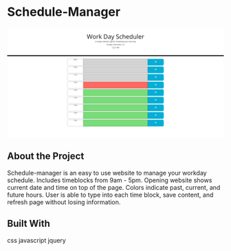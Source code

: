 # Schedule-Manager

![alt_text](./Assets/schedule-manager.png)

## About the Project
Schedule-manager is an easy to use website to manage your workday schedule. Includes timeblocks from 9am - 5pm. Opening website shows current date and time on top of the page. Colors indicate past, current, and future hours. User is able to type into each time block, save content, and refresh page without losing information.


## Built With
css
javascript
jquery